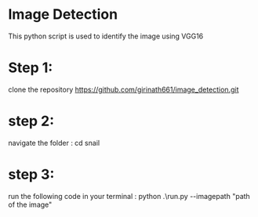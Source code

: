 # Image Detection
This python script is used to identify the image using VGG16
# Step 1:
clone the repository https://github.com/girinath661/image_detection.git

# step 2:
navigate the folder : cd snail

# step 3:
run the following code in your terminal : python .\run.py --imagepath "path of the image"
